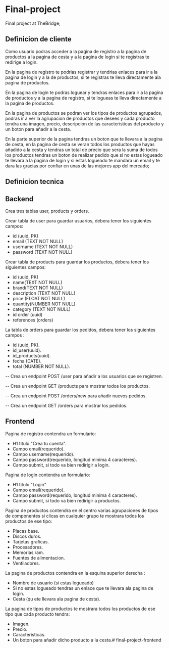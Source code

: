 # Final-project
Final project at TheBridge;

## Definicion de cliente 

Como usuario podras acceder a la pagina de registro a la pagina de productos a la pagina de cesta y a la pagina de login si te registras te redirige a login.

En la pagina de registro te podrias registrar y tendrias enlaces para ir a la pagina de login y a la de productos, si te registras te lleva directamente ala pagina de productos.

En la pagina de login te podras loguear y tendras enlaces para ir a la pagina de productos y a la pagina de registro, si te logueas te lleva directamente a la pagina de productos.

En la pagina de productos se podran ver los tipos de productos agrupados, podras ir a ver la agrupacion de productos que desees y cada producto tendra una imagen, precio, descripcion de las caracteristicas del producto y un boton para añadir a la cesta.
  
En la parte superior de la pagina tendras un boton que te llevara a la pagina de cesta, en la pagina de cesta se veran todos los productos que hayas añadido a la cesta y tendras un total de precio que sera la suma de todos los productos tendras un boton de realizar pedido que si no estas logueado te llevara a la pagina de login y si estas logueado te mandara un email y te dara las gracias por confiar en unas de las mejores app del mercado;

## Definicion tecnica

## Backend

Crea tres tablas user, products y orders.

Crear tabla de user para guardar usuarios, debera tener los siguientes campos:


- id (uuid, PK)
- email (TEXT NOT NULL)
- username (TEXT NOT NULL)
- password (TEXT NOT NULL)




Crear tabla de products para guardar los productos, debera tener los siguientes campos:

- id (uuid, PK)
- name(TEXT NOT NULL)
- brand(TEXT NOT NULL)
- description (TEXT NOT NULL)
- price (FLOAT NOT NULL)
- quantity(NUMBER NOT NULL)
- category (TEXT NOT NULL)
- id order (uuid)
- references (orders)



La tabla de orders para guardar los pedidos, debera tener los siguientes campos :

- id (uuid, PK).
- id_user(uuid).
- id_products(uuid).
- fecha (DATE).
- total (NUMBER NOT NULL).




-- Crea un  endpoint POST /user para añadir a los usuarios que se registren.

-- Crea un endpoint GET /products para mostrar todos los productos.

-- Crea un endpoint POST /orders/new para añadir nuevos pedidos.

-- Crea un endpoint GET /orders para mostrar los pedidos.


## Frontend


Pagina de registro contendra un formulario:


- H1 titulo "Crea tu cuenta".
- Campo email(requerido).
- Campo username(requerido).
- Campo password(requerido, longitud minima 4 caracteres).
- Campo submit, si todo va bien redirigir a login.

Pagina de login contendra un formulario:

- H1 titulo "Login"
- Campo email(requerido).
- Campo password(requerido, longitud minima 4 caracteres).
- Campo submit, si todo va bien redirigir a productos.

Pagina de productos contendra en el centro varias agrupaciones de tipos de componentes si clicas en cualquier grupo te mostrara todos los productos de ese tipo:

- Placas base.
- Discos duros.
- Tarjetas graficas.
- Procesadores.
- Memorias ram.
- Fuentes de alimentacion.
- Ventiladores.

La pagina de productos contendra en la esquina superior derecha :

- Nombre de usuario (si estas logueado)
- Si no estas logueado tendras un enlace que te llevara ala pagina de login.
- Cesta (qu ete llevara ala pagina de cesta).

La pagina de tipos de productos te mostrara todos los productos de ese tipo que cada producto tendra:

- Imagen.
- Precio.
- Caracteristicas.
- Un boton para añadir dicho producto a la cesta.# final-project-frontend
